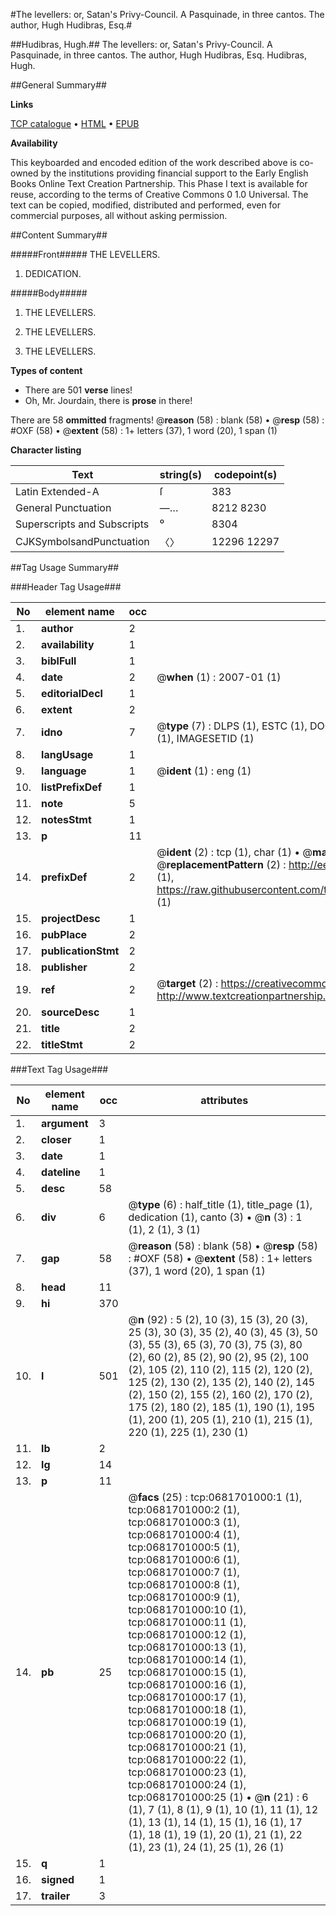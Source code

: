 #The levellers: or, Satan's Privy-Council. A Pasquinade, in three cantos. The author, Hugh Hudibras, Esq.#

##Hudibras, Hugh.##
The levellers: or, Satan's Privy-Council. A Pasquinade, in three cantos. The author, Hugh Hudibras, Esq.
Hudibras, Hugh.

##General Summary##

**Links**

[TCP catalogue](http://www.ota.ox.ac.uk/tcp/)  • 
[HTML](http://tei.it.ox.ac.uk/tcp/Texts-HTML/free/004/004871265.html)  • 
[EPUB](http://tei.it.ox.ac.uk/tcp/Texts-EPUB/free/004/004871265.epub)

**Availability**

This keyboarded and encoded edition of the
	       work described above is co-owned by the institutions
	       providing financial support to the Early English Books
	       Online Text Creation Partnership. This Phase I text is
	       available for reuse, according to the terms of Creative
	       Commons 0 1.0 Universal. The text can be copied,
	       modified, distributed and performed, even for
	       commercial purposes, all without asking permission.


##Content Summary##

#####Front#####
THE
LEVELLERS.
1. DEDICATION.

#####Body#####

1. THE
LEVELLERS.

1. THE
LEVELLERS.

1. THE
LEVELLERS.

**Types of content**

  * There are 501 **verse** lines!
  * Oh, Mr. Jourdain, there is **prose** in there!

There are 58 **ommitted** fragments! 
 @__reason__ (58) : blank (58)  •  @__resp__ (58) : #OXF (58)  •  @__extent__ (58) : 1+ letters (37), 1 word (20), 1 span (1)

**Character listing**


|Text|string(s)|codepoint(s)|
|---|---|---|
|Latin Extended-A|ſ|383|
|General Punctuation|—…|8212 8230|
|Superscripts             and Subscripts|⁰|8304|
|CJKSymbolsandPunctuation|〈〉|12296 12297|

##Tag Usage Summary##

###Header Tag Usage###

|No|element name|occ|attributes|
|---|---|---|---|
|1.|__author__|2||
|2.|__availability__|1||
|3.|__biblFull__|1||
|4.|__date__|2| @__when__ (1) : 2007-01 (1)|
|5.|__editorialDecl__|1||
|6.|__extent__|2||
|7.|__idno__|7| @__type__ (7) : DLPS (1), ESTC (1), DOCNO (1), TCP (1), GALEDOCNO (1), CONTENTSET (1), IMAGESETID (1)|
|8.|__langUsage__|1||
|9.|__language__|1| @__ident__ (1) : eng (1)|
|10.|__listPrefixDef__|1||
|11.|__note__|5||
|12.|__notesStmt__|1||
|13.|__p__|11||
|14.|__prefixDef__|2| @__ident__ (2) : tcp (1), char (1)  •  @__matchPattern__ (2) : ([0-9\-]+):([0-9IVX]+) (1), (.+) (1)  •  @__replacementPattern__ (2) : http://eebo.chadwyck.com/downloadtiff?vid=$1&page=$2 (1), https://raw.githubusercontent.com/textcreationpartnership/Texts/master/tcpchars.xml#$1 (1)|
|15.|__projectDesc__|1||
|16.|__pubPlace__|2||
|17.|__publicationStmt__|2||
|18.|__publisher__|2||
|19.|__ref__|2| @__target__ (2) : https://creativecommons.org/publicdomain/zero/1.0/ (1), http://www.textcreationpartnership.org/docs/. (1)|
|20.|__sourceDesc__|1||
|21.|__title__|2||
|22.|__titleStmt__|2||


###Text Tag Usage###

|No|element name|occ|attributes|
|---|---|---|---|
|1.|__argument__|3||
|2.|__closer__|1||
|3.|__date__|1||
|4.|__dateline__|1||
|5.|__desc__|58||
|6.|__div__|6| @__type__ (6) : half_title (1), title_page (1), dedication (1), canto (3)  •  @__n__ (3) : 1 (1), 2 (1), 3 (1)|
|7.|__gap__|58| @__reason__ (58) : blank (58)  •  @__resp__ (58) : #OXF (58)  •  @__extent__ (58) : 1+ letters (37), 1 word (20), 1 span (1)|
|8.|__head__|11||
|9.|__hi__|370||
|10.|__l__|501| @__n__ (92) : 5 (2), 10 (3), 15 (3), 20 (3), 25 (3), 30 (3), 35 (2), 40 (3), 45 (3), 50 (3), 55 (3), 65 (3), 70 (3), 75 (3), 80 (2), 60 (2), 85 (2), 90 (2), 95 (2), 100 (2), 105 (2), 110 (2), 115 (2), 120 (2), 125 (2), 130 (2), 135 (2), 140 (2), 145 (2), 150 (2), 155 (2), 160 (2), 170 (2), 175 (2), 180 (2), 185 (1), 190 (1), 195 (1), 200 (1), 205 (1), 210 (1), 215 (1), 220 (1), 225 (1), 230 (1)|
|11.|__lb__|2||
|12.|__lg__|14||
|13.|__p__|11||
|14.|__pb__|25| @__facs__ (25) : tcp:0681701000:1 (1), tcp:0681701000:2 (1), tcp:0681701000:3 (1), tcp:0681701000:4 (1), tcp:0681701000:5 (1), tcp:0681701000:6 (1), tcp:0681701000:7 (1), tcp:0681701000:8 (1), tcp:0681701000:9 (1), tcp:0681701000:10 (1), tcp:0681701000:11 (1), tcp:0681701000:12 (1), tcp:0681701000:13 (1), tcp:0681701000:14 (1), tcp:0681701000:15 (1), tcp:0681701000:16 (1), tcp:0681701000:17 (1), tcp:0681701000:18 (1), tcp:0681701000:19 (1), tcp:0681701000:20 (1), tcp:0681701000:21 (1), tcp:0681701000:22 (1), tcp:0681701000:23 (1), tcp:0681701000:24 (1), tcp:0681701000:25 (1)  •  @__n__ (21) : 6 (1), 7 (1), 8 (1), 9 (1), 10 (1), 11 (1), 12 (1), 13 (1), 14 (1), 15 (1), 16 (1), 17 (1), 18 (1), 19 (1), 20 (1), 21 (1), 22 (1), 23 (1), 24 (1), 25 (1), 26 (1)|
|15.|__q__|1||
|16.|__signed__|1||
|17.|__trailer__|3||
